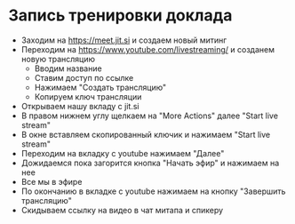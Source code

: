 # Запись тренировки доклада

- Заходим на https://meet.jit.si и создаем новый митинг
- Переходим на https://www.youtube.com/livestreaming/ и созданем новую трансляцию 
  - Вводим название
  - Ставим доступ по ссылке
  - Нажимаем "Создать трансляцию"
  - Копируем ключ трансляции
- Открываем нашу вкладу с jit.si
- В правом нижнем углу щелкаем на "More Actions" далее "Start live stream"
- В окне вставляем скопированный ключик и нажимаем "Start live stream"
- Переходим на вкладку с youtube нажимаем "Далее"
- Дожидаемся пока загорится кнопка "Начать эфир" и нажимаем на нее
- Все мы в эфире
- По окончанию в вкладке с youtube нажимаем на кнопку "Завершить трансляцию"
- Скидываем ссылку на видео в чат митапа и спикеру

